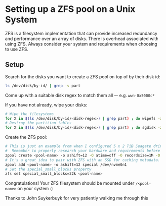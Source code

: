 # Setting up a ZFS pool on a Unix System

ZFS is a filesystem implementation that can provide increased redundancy and performance over an array of disks.
There is overhead associated with using ZFS. Always consider your system and requirements when choosing to use ZFS.

## Setup


Search for the disks you want to create a ZFS pool on top of by their disk id:

```bash
ls /dev/disk/by-id/ | grep -v part
```

Come up with a suitable disk regex to match them all -- e.g.  `wwn-0x5000c*`


If you have not already, wipe your disks:

```bash
# Wipe the filesystems
for X in $(ls /dev/disk/by-id/<disk-regex>) | grep part) ; do wipefs -a ${X}; done
# Destroy the partition tables
for X in $(ls /dev/disk/by-id/<disk-regex>) | grep part) ; do sgdisk -Z ${X}; done
```

Create the ZFS pool:

```bash
# This is just an example from when I configured 5 x 2 TiB Seagate drives. 
#  Remember to properly research your hardware and requirements before deciding on a proper config!
zpool create <pool-name> -o ashift=12 -O atime=off -O recordsize=1M -O sync=disabled -O compression=on /dev/disk/by-id/<disk-regex>
# It's a great idea to pair with ZFS with an SSD for caching metadata. In my case 128 GiB was sufficient capacity for this.
zpool add <pool-name> -o ashift=12 special /dev/nvme0n1
# Set the special_small_blocks property
zfs set special_small_blocks=32k <pool-name>
```

Congratulations! Your ZFS filesystem should be mounted under `/<pool-name>` on your system :)

Thanks to John Suykerbuyk for very patiently walking me through this
